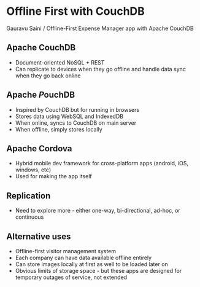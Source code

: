 # Offline First with CouchDB
Gauravu Saini / Offline-First Expense Manager app with Apache CouchDB

## Apache CouchDB
* Document-oriented NoSQL + REST
* Can replicate to devices when they go offline and handle data sync when they go back online

## Apache *P*ouchDB
* Inspired by CouchDB but for running in browsers
* Stores data using WebSQL and IndexedDB 
* When online, syncs to CouchDB on main server
* When offline, simply stores locally

## Apache Cordova
* Hybrid mobile dev framework for cross-platform apps (android, iOS, windows, etc)
* Used for making the app itself

## Replication
* Need to explore more - either one-way, bi-directional, ad-hoc, or continuous

## Alternative uses
* Offline-first visitor management system
* Each company can have data available offline entirely
* Can store images locally at first as well to be loaded later on
* Obvious limits of storage space - but these apps are designed for temporary outages of service, not extended